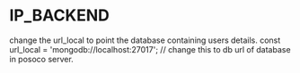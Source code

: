 # IP_BACKEND

change the url_local to point the database containing users details.
const url_local = 'mongodb://localhost:27017';  // change this to db url of database in posoco server.
